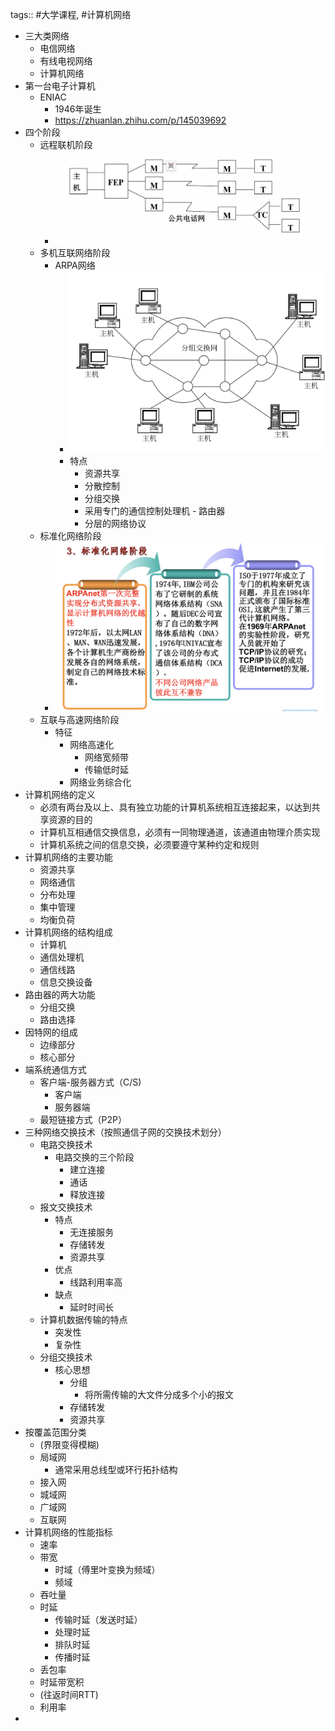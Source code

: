 tags:: #大学课程, #计算机网络

- 三大类网络
	- 电信网络
	- 有线电视网络
	- 计算机网络
- 第一台电子计算机
	- ENIAC
		- 1946年诞生
		- https://zhuanlan.zhihu.com/p/145039692
- 四个阶段
	- 远程联机阶段
		- ![image.png](../assets/image_1757918309645_0.png)
	- 多机互联网络阶段
		- ARPA网络
			- ![image.png](../assets/image_1757918328585_0.png)
			- 特点
				- 资源共享
				- 分散控制
				- 分组交换
				- 采用专门的通信控制处理机 - 路由器
				- 分层的网络协议
	- 标准化网络阶段
		- ![image.png](../assets/image_1757918651776_0.png)
	- 互联与高速网络阶段
		- 特征
			- 网络高速化
				- 网络宽频带
				- 传输低时延
			- 网络业务综合化
- 计算机网络的定义
	- 必须有两台及以上、具有独立功能的计算机系统相互连接起来，以达到共享资源的目的
	- 计算机互相通信交换信息，必须有一同物理通道，该通道由物理介质实现
	- 计算机系统之间的信息交换，必须要遵守某种约定和规则
- 计算机网络的主要功能
	- 资源共享
	- 网络通信
	- 分布处理
	- 集中管理
	- 均衡负荷
- 计算机网络的结构组成
	- 计算机
	- 通信处理机
	- 通信线路
	- 信息交换设备
- 路由器的两大功能
	- 分组交换
	- 路由选择
- 因特网的组成
	- 边缘部分
	- 核心部分
- 端系统通信方式
	- 客户端-服务器方式（C/S)
		- 客户端
		- 服务器端
	- 最短链接方式（P2P）
- 三种网络交换技术（按照通信子网的交换技术划分）
	- 电路交换技术
		- 电路交换的三个阶段
			- 建立连接
			- 通话
			- 释放连接
	- 报文交换技术
		- 特点
			- 无连接服务
			- 存储转发
			- 资源共享
		- 优点
			- 线路利用率高
		- 缺点
			- 延时时间长
	- 计算机数据传输的特点
		- 突发性
		- 复杂性
	- 分组交换技术
		- 核心思想
			- 分组
				- 将所需传输的大文件分成多个小的报文
			- 存储转发
			- 资源共享
- 按覆盖范围分类
	- (界限变得模糊)
	- 局域网
		- 通常采用总线型或环行拓扑结构
	- 接入网
	- 城域网
	- 广域网
	- 互联网
- 计算机网络的性能指标
	- 速率
	- 带宽
		- 时域（傅里叶变换为频域）
		- 频域
	- 吞吐量
	- 时延
		- 传输时延（发送时延）
		- 处理时延
		- 排队时延
		- 传播时延
	- 丢包率
	- 时延带宽积
	- (往返时间RTT)
	- 利用率
-